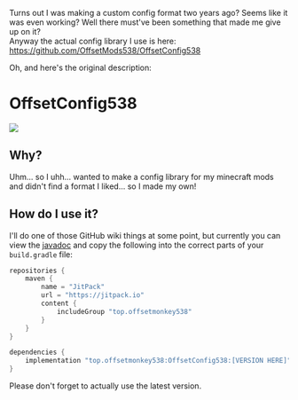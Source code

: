Turns out I was making a custom config format two years ago? Seems like it was even working? Well there must've been something that made me give up on it?  
Anyway the actual config library I use is here: https://github.com/OffsetMods538/OffsetConfig538

Oh, and here's the original description:

# OffsetConfig538
[![](https://jitpack.io/v/top.offsetmonkey538/OffsetConfig538.svg)](https://jitpack.io/#top.offsetmonkey538/OffsetConfig538)
## Why?
Uhm... so I uhh... wanted to make a config library for my minecraft mods and didn't find a format I liked... so I made my own!

## How do I use it?
I'll do one of those GitHub wiki things at some point, but currently you can view the [javadoc](https://javadoc.jitpack.io/top/offsetmonkey538/OffsetConfig538/latest/javadoc/) and copy the following into the correct parts of your `build.gradle` file: 
```gradle
repositories {
    maven {
        name = "JitPack"
        url = "https://jitpack.io"
        content {
            includeGroup "top.offsetmonkey538"
        }
    }
}

dependencies {
    implementation "top.offsetmonkey538:OffsetConfig538:[VERSION HERE]" // fixme: put the latest version here
}
```
Please don't forget to actually use the latest version.
